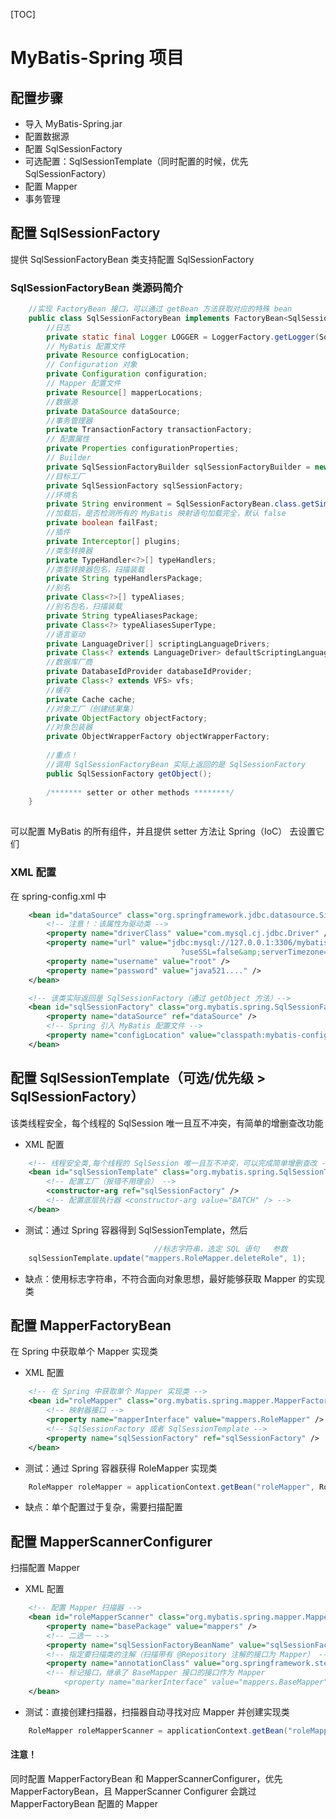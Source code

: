 [TOC]

# MyBatis-Spring 项目

## 配置步骤
* 导入 MyBatis-Spring.jar
* 配置数据源
* 配置 SqlSessionFactory
* 可选配置：SqlSessionTemplate（同时配置的时候，优先 SqlSessionFactory）
* 配置 Mapper
* 事务管理

## 配置 SqlSessionFactory
提供 SqlSessionFactoryBean 类支持配置 SqlSessionFactory
### SqlSessionFactoryBean 类源码简介
```java
    //实现 FactoryBean 接口，可以通过 getBean 方法获取对应的特殊 bean
    public class SqlSessionFactoryBean implements FactoryBean<SqlSessionFactory>, InitializingBean, ApplicationListener<ApplicationEvent> {
        //日志
        private static final Logger LOGGER = LoggerFactory.getLogger(SqlSessionFactoryBean.class);
        // MyBatis 配置文件
        private Resource configLocation;
        // Configuration 对象
        private Configuration configuration;
        // Mapper 配置文件
        private Resource[] mapperLocations;
        //数据源
        private DataSource dataSource;
        //事务管理器
        private TransactionFactory transactionFactory;
        // 配置属性 
        private Properties configurationProperties;
        // Builder
        private SqlSessionFactoryBuilder sqlSessionFactoryBuilder = new SqlSessionFactoryBuilder();
        //目标工厂
        private SqlSessionFactory sqlSessionFactory;
        //环境名
        private String environment = SqlSessionFactoryBean.class.getSimpleName();
        //加载后，是否检测所有的 MyBatis 映射语句加载完全，默认 false
        private boolean failFast;
        //插件
        private Interceptor[] plugins;
        //类型转换器
        private TypeHandler<?>[] typeHandlers;
        //类型转换器包名，扫描装载
        private String typeHandlersPackage;
        //别名
        private Class<?>[] typeAliases;
        //别名包名，扫描装载
        private String typeAliasesPackage;
        private Class<?> typeAliasesSuperType;
        //语言驱动
        private LanguageDriver[] scriptingLanguageDrivers;
        private Class<? extends LanguageDriver> defaultScriptingLanguageDriver;
        //数据库厂商
        private DatabaseIdProvider databaseIdProvider;
        private Class<? extends VFS> vfs;
        //缓存
        private Cache cache;
        //对象工厂（创建结果集）
        private ObjectFactory objectFactory;
        //对象包装器
        private ObjectWrapperFactory objectWrapperFactory;
        
        //重点！
        //调用 SqlSessionFactoryBean 实际上返回的是 SqlSessionFactory
        public SqlSessionFactory getObject();
        
        /******* setter or other methods ********/
    }
    
```
可以配置 MyBatis 的所有组件，并且提供 setter 方法让 Spring（IoC） 去设置它们

### XML 配置
在 spring-config.xml 中
```xml
    <bean id="dataSource" class="org.springframework.jdbc.datasource.SimpleDriverDataSource">
        <!-- 注意！：该属性为驱动类 -->
        <property name="driverClass" value="com.mysql.cj.jdbc.Driver" />
        <property name="url" value="jdbc:mysql://127.0.0.1:3306/mybatis_intro
                                      ?useSSL=false&amp;serverTimezone=UTC" />
        <property name="username" value="root" />
        <property name="password" value="java521...." />
    </bean>

    <!-- 该类实际返回是 SqlSessionFactory（通过 getObject 方法）-->
    <bean id="sqlSessionFactory" class="org.mybatis.spring.SqlSessionFactoryBean">
        <property name="dataSource" ref="dataSource" />
        <!-- Spring 引入 MyBatis 配置文件 -->
        <property name="configLocation" value="classpath:mybatis-config.xml" />
    </bean>
```

## 配置 SqlSessionTemplate（可选/优先级 > SqlSessionFactory）
该类线程安全，每个线程的 SqlSession 唯一且互不冲突，有简单的增删查改功能
* XML 配置
```xml
    <!-- 线程安全类,每个线程的 SqlSession 唯一且互不冲突，可以完成简单增删查改 -->
    <bean id="sqlSessionTemplate" class="org.mybatis.spring.SqlSessionTemplate">
        <!-- 配置工厂（报错不用理会） -->
        <constructor-arg ref="sqlSessionFactory" />
        <!-- 配置底层执行器 <constructor-arg value="BATCH" /> -->
    </bean>
```
* 测试：通过 Spring 容器得到 SqlSessionTemplate，然后
```java
                                //标志字符串，选定 SQL 语句   参数
    sqlSessionTemplate.update("mappers.RoleMapper.deleteRole", 1);
```
* 缺点：使用标志字符串，不符合面向对象思想，最好能够获取 Mapper 的实现类

## 配置 MapperFactoryBean
在 Spring 中获取单个 Mapper 实现类
* XML 配置
```xml
    <!-- 在 Spring 中获取单个 Mapper 实现类 -->
    <bean id="roleMapper" class="org.mybatis.spring.mapper.MapperFactoryBean">
        <!-- 映射器接口 -->
        <property name="mapperInterface" value="mappers.RoleMapper" />
        <!-- SqlSessionFactory 或者 SqlSessionTemplate -->
        <property name="sqlSessionFactory" ref="sqlSessionFactory" />
    </bean>
```
* 测试：通过 Spring 容器获得 RoleMapper 实现类
```java
    RoleMapper roleMapper = applicationContext.getBean("roleMapper", RoleMapper.class);
```
* 缺点：单个配置过于复杂，需要扫描配置

## 配置 MapperScannerConfigurer
扫描配置 Mapper
* XML 配置
```xml
    <!-- 配置 Mapper 扫描器 -->
    <bean id="roleMapperScanner" class="org.mybatis.spring.mapper.MapperScannerConfigurer">
        <property name="basePackage" value="mappers" />
        <!-- 二选一 -->
        <property name="sqlSessionFactoryBeanName" value="sqlSessionFactory" />
        <!-- 指定要扫描类的注解（扫描带有 @Repository 注解的接口为 Mapper） -->
        <property name="annotationClass" value="org.springframework.stereotype.Repository" />
        <!-- 标记接口，继承了 BaseMapper 接口的接口作为 Mapper
            <property name="markerInterface" value="mappers.BaseMapper" /> -->
    </bean>
```
* 测试：直接创建扫描器，扫描器自动寻找对应 Mapper 并创建实现类
```java
    RoleMapper roleMapperScanner = applicationContext.getBean("roleMapperScanner", RoleMapper.class);
```
#### 注意！
同时配置 MapperFactoryBean 和 MapperScannerConfigurer，优先 MapperFactoryBean，且 MapperScanner
Configurer 会跳过 MapperFactoryBean 配置的 Mapper
